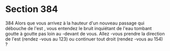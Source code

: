 # Section 384

384
Alors que vous arrivez à la hauteur d'un nouveau passage qui
débouche de l'est , vous entendez le bruit inquiétant de l'eau
tombant goutte à goutte pas loin au -devant de vous. Allez -vous
prendre la direction de l'est (rendez -vous au 123) ou continuer
tout droit (rendez -vous au 154) ?
